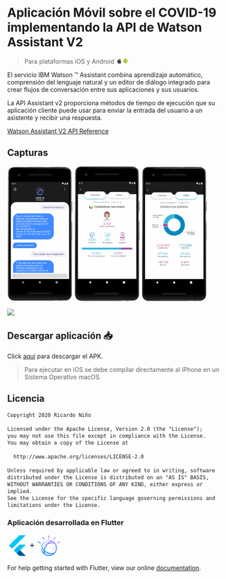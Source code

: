 # Aplicación Móvil sobre el COVID-19 implementando la API de Watson Assistant V2 

> <p>Para plataformas iOS y Android  <img width="3.3%" src="assets/apple.jpg"><img width="2.7%" src="assets/android.png"></p>

El servicio IBM Watson ™ Assistant combina aprendizaje automático, comprensión del lenguaje natural y un editor de diálogo integrado para crear flujos de conversación entre sus aplicaciones y sus usuarios.

La API Assistant v2 proporciona métodos de tiempo de ejecución que su aplicación cliente puede usar para enviar la entrada del usuario a un asistente y recibir una respuesta.

[Watson Assistant V2 API Reference](https://cloud.ibm.com/apidocs/assistant/assistant-v2)

## Capturas

<p align="left">
  <img width="30%" src="assets/chat_view.png">
  <img width="30%" src="assets/estadisticas_colombia.png">
  <img width="30%" src="assets/estadisticas_global.png">
</p>

<p align="left">
  <img width="30%" src="assets/android_gif.gif">
</p>

## Descargar aplicación 📥

Click [aquí](https://github.com/ricardonior29/Watson-Assistant-COVID-19-Aplicacion-Movil/raw/master/WatsonCovid.apk) para descargar el APK.
> Para ejecutar en iOS se debe compilar directamente al iPhone en un Sistema Operativo macOS.

## Licencia

    Copyright 2020 Ricardo Niño

    Licensed under the Apache License, Version 2.0 (the "License");
    you may not use this file except in compliance with the License.
    You may obtain a copy of the License at

      http://www.apache.org/licenses/LICENSE-2.0

    Unless required by applicable law or agreed to in writing, software
    distributed under the License is distributed on an "AS IS" BASIS,
    WITHOUT WARRANTIES OR CONDITIONS OF ANY KIND, either express or implied.
    See the License for the specific language governing permissions and
    limitations under the License.

### Aplicación desarrollada en Flutter

<p align="left">
  <img width="25%" src="assets/flutter_watson.png">
</p>

For help getting started with Flutter, view our online [documentation](https://flutter.dev/).

